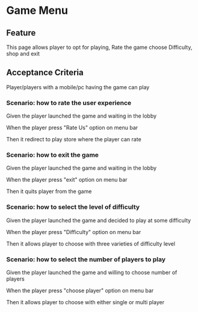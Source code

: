 # Game Menu

## Feature

This page allows player to opt for playing, Rate the game
choose Difficulty, shop and exit

## Acceptance Criteria

Player/players with a mobile/pc having the game can play

### Scenario: how to rate the user experience

  Given the player launched the game and waiting in the lobby

  When the player press "Rate Us" option on menu bar

  Then it redirect to play store where the player can rate

### Scenario: how to exit the game

  Given the player launched the game and waiting in the lobby

  When the player press "exit" option on menu bar

  Then it quits player from the game
  
### Scenario: how to select the level of difficulty

  Given the player launched the game and decided to play at some difficulty

  When the player press "Difficulty" option on menu bar

  Then it allows player to choose with three varieties of difficulty level
  
### Scenario: how to select the number of players to play

  Given the player launched the game and willing to choose number of players

  When the player press "choose player" option on menu bar

  Then it allows player to choose with either single or multi player
